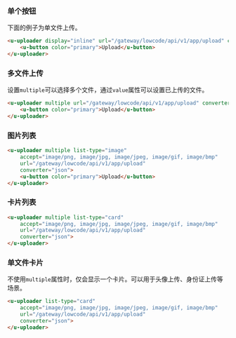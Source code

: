 ### 单个按钮

下面的例子为单文件上传。

``` html
<u-uploader display="inline" url="/gateway/lowcode/api/v1/app/upload" converter="json">
    <u-button color="primary">Upload</u-button>
</u-uploader>
```

### 多文件上传

设置`multiple`可以选择多个文件，通过`value`属性可以设置已上传的文件。

``` html
<u-uploader multiple url="/gateway/lowcode/api/v1/app/upload" converter="json">
    <u-button color="primary">Upload</u-button>
</u-uploader>
```

### 图片列表

``` html
<u-uploader multiple list-type="image"
    accept="image/png, image/jpg, image/jpeg, image/gif, image/bmp"
    url="/gateway/lowcode/api/v1/app/upload"
    converter="json">
    <u-button color="primary">Upload</u-button>
</u-uploader>
```

### 卡片列表

``` html
<u-uploader multiple list-type="card"
    accept="image/png, image/jpg, image/jpeg, image/gif, image/bmp"
    url="/gateway/lowcode/api/v1/app/upload"
    converter="json">
</u-uploader>
```

### 单文件卡片

不使用`multiple`属性时，仅会显示一个卡片。可以用于头像上传、身份证上传等场景。

``` html
<u-uploader list-type="card"
    accept="image/png, image/jpg, image/jpeg, image/gif, image/bmp"
    url="/gateway/lowcode/api/v1/app/upload"
    converter="json">
</u-uploader>
```
